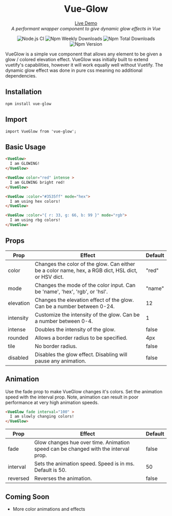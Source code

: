 <h1 align="center">
  Vue-Glow
</h1>
<p align="center">
  <a href="wtkns.dev/vueglow" target="_blank">Live Demo</a></br>
  <em>A performant wrapper component to give dynamic glow effects in Vue</em>
</p>
<p align="center">
  <img alt="Node.js CI" src="https://github.com/adam-watkins/vue-glow/workflows/Node.js%20CI/badge.svg?branch=master" />
  <img alt="Npm Weekly Downloads" src="https://img.shields.io/npm/dw/vue-glow" />
  <img alt="Npm Total Downloads" src="https://img.shields.io/npm/dt/vue-glow.svg" />
  <img alt="Npm Version" src="https://img.shields.io/npm/v/vue-glow.svg" />
</p>

VueGlow is a simple vue component that allows any element to be given a glow / colored elevation effect. VueGlow was initially built to extend vuetify's capabilities, however it will work equally well without Vuetify. The dynamic glow effect was done in pure css meaning no additional dependencies.

## Installation
```
npm install vue-glow
```
## Import
```
import VueGlow from 'vue-glow';
```
## Basic Usage
```html
<VueGlow>
  I am GLOWING!
</VueGlow>

<VueGlow color="red" intense >
  I am GLOWING bright red!
</VueGlow>

<VueGlow :color="#3535ff" mode="hex">
  I am using hex colors!
</VueGlow>

<VueGlow :color="{ r: 33, g: 66, b: 99 }" mode="rgb">
  I am using rbg colors!
</VueGlow>
```

## Props
| Prop        | Effect        | Default |
| ------------|---------------| ------- |
| color | Changes the color of the glow.  Can either be a color name, hex, a RGB dict, HSL dict, or HSV dict. | "red" |
| mode | Changes the mode of the color input. Can be 'name', 'hex', 'rgb', or 'hsl'. | "name" |
| elevation  | Changes the elevation effect of the glow.  Can be a number between 0-24. | 12 |
| intensity | Customize the intensity of the glow. Can be a number between 0-4. | 1 |
| intense | Doubles the intensity of the glow. | false |
| rounded | Allows a border radius to be specified. | 4px |
| tile | No border radius. | false |
| disabled | Disables the glow effect. Disabling will pause any animation. | false |


## Animation
Use the fade prop to make VueGlow changes it's colors. Set the animation speed with the interval prop.
Note, animation can result in poor performance at very high animation speeds.
```html
<VueGlow fade interval="100" >
  I am slowly changing colors!
</VueGlow>
```
| Prop        | Effect  | Default |
|-------------| ------- | ------- |
| fade | Glow changes hue over time.  Animation speed can be changed with the interval prop. | false |
| interval | Sets the animation speed.  Speed is in ms.  Default is 50. | 50 |
| reversed | Reverses the animation. | false |

## Coming Soon
+ More color animations and effects
